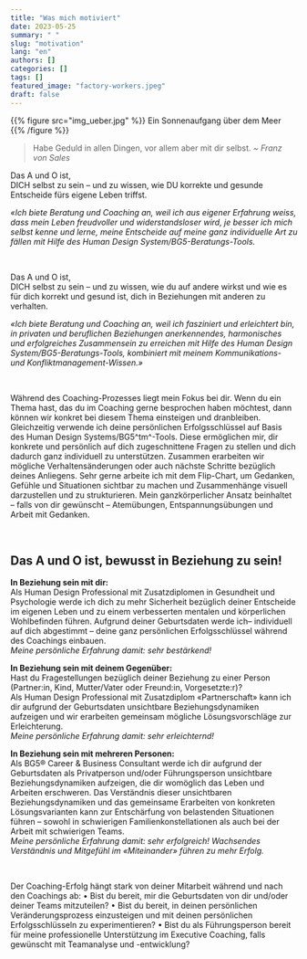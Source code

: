 ```yaml
---
title: "Was mich motiviert"
date: 2023-05-25
summary: " "
slug: "motivation"
lang: "en"
authors: []
categories: []
tags: []
featured_image: "factory-workers.jpeg"
draft: false
---
```


{{% figure src="img_ueber.jpg" %}} Ein Sonnenaufgang über dem Meer {{% /figure %}} 
<br>


> Habe Geduld in allen Dingen, vor allem aber mit dir selbst. *~ Franz von Sales*

Das A und O ist,  
DICH selbst zu sein – und zu wissen, wie DU korrekte und gesunde Entscheide fürs eigene Leben triffst.  <br>  

*«Ich biete Beratung und Coaching an, weil ich aus eigener Erfahrung weiss, dass mein Leben freudvoller und widerstandsloser wird, je besser ich mich selbst kenne und lerne, meine Entscheide auf meine ganz individuelle Art zu fällen mit Hilfe des Human Design System/BG5-Beratungs-Tools.*

<br>

Das A und O ist,  
DICH selbst zu sein – und zu wissen, wie du auf andere wirkst und wie es für dich korrekt und gesund ist, dich in Beziehungen mit anderen zu verhalten.  <br>  

*«Ich biete Beratung und Coaching an, weil ich fasziniert und erleichtert bin, in privaten und beruflichen Beziehungen anerkennendes, harmonisches und erfolgreiches Zusammensein zu erreichen mit Hilfe des Human Design System/BG5-Beratungs-Tools, kombiniert mit meinem Kommunikations- und Konfliktmanagement-Wissen.»*  

<br>

Während des Coaching-Prozesses liegt mein Fokus bei dir. Wenn du ein Thema hast, das du im Coaching gerne besprochen haben möchtest, dann können wir konkret bei diesem Thema einsteigen und dranbleiben. Gleichzeitig verwende ich deine persönlichen Erfolgsschlüssel auf Basis des Human Design Systems/BG5^tm^-Tools. Diese ermöglichen mir, dir konkrete und persönlich auf dich zugeschnittene Fragen zu stellen und dich dadurch ganz individuell zu unterstützen. Zusammen erarbeiten wir mögliche Verhaltensänderungen oder auch nächste Schritte bezüglich deines Anliegens.
Sehr gerne arbeite ich mit dem Flip-Chart, um Gedanken, Gefühle und Situationen sichtbar zu machen und Zusammenhänge visuell darzustellen und zu strukturieren. Mein ganzkörperlicher Ansatz beinhaltet – falls von dir gewünscht – Atemübungen, Entspannungsübungen und Arbeit mit Gedanken. 

<br>

## Das A und O ist, bewusst in Beziehung zu sein!  

**In Beziehung sein mit dir:**  
Als Human Design Professional mit Zusatzdiplomen in Gesundheit und Psychologie werde ich dich zu mehr Sicherheit bezüglich deiner Entscheide im eigenen Leben und zu einem verbesserten mentalen und körperlichen Wohlbefinden führen. Aufgrund deiner Geburtsdaten werde ich– individuell auf dich abgestimmt – deine ganz persönlichen Erfolgsschlüssel während des Coachings einbauen.  
*Meine persönliche Erfahrung damit: sehr bestärkend!*

**In Beziehung sein mit deinem Gegenüber:**  
Hast du Fragestellungen bezüglich deiner Beziehung zu einer Person (Partner:in, Kind, Mutter/Vater oder Freund:in, Vorgesetzte:r)?  
Als Human Design Professional mit Zusatzdiplom «Partnerschaft» kann ich dir aufgrund der Geburtsdaten unsichtbare Beziehungsdynamiken aufzeigen und wir erarbeiten gemeinsam mögliche Lösungsvorschläge zur Erleichterung.  
*Meine persönliche Erfahrung damit: sehr erleichternd!*

**In Beziehung sein mit mehreren Personen:**  
Als BG5® Career & Business Consultant werde ich dir aufgrund der Geburtsdaten als Privatperson und/oder Führungsperson unsichtbare Beziehungsdynamiken aufzeigen, die dir womöglich das Leben und Arbeiten erschweren. Das Verständnis dieser unsichtbaren Beziehungsdynamiken und das gemeinsame Erarbeiten von konkreten Lösungsvarianten kann zur Entschärfung von belastenden Situationen führen – sowohl in schwierigen Familienkonstellationen als auch bei der Arbeit mit schwierigen Teams.  
*Meine persönliche Erfahrung damit: sehr erfolgreich! Wachsendes Verständnis und Mitgefühl im «Miteinander» führen zu mehr Erfolg.*  

<br>

Der Coaching-Erfolg hängt stark von deiner Mitarbeit während und nach den Coachings ab: 
•	Bist du bereit, mir die Geburtsdaten von dir und/oder deiner Teams mitzuteilen? 
•	Bist du bereit, in deinen persönlichen Veränderungsprozess einzusteigen und mit deinen persönlichen Erfolgsschlüsseln zu experimentieren?
•	Bist du als Führungsperson bereit für meine professionelle Unterstützung im Executive Coaching, falls gewünscht mit Teamanalyse und -entwicklung?



